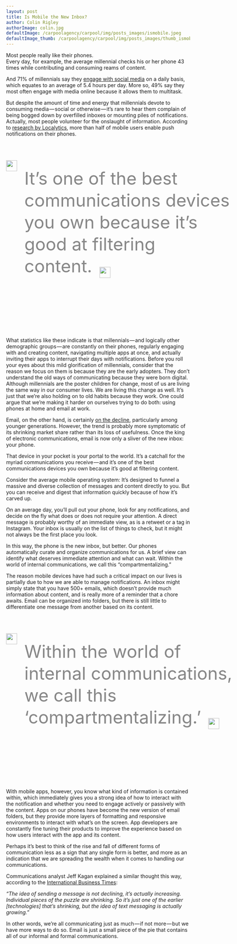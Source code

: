 ```yaml
---
layout: post
title: Is Mobile the New Inbox?
author: Colin Rigley
authorImage: colin.jpg
defaultImage: /carpoolagency/carpool/img/posts_images/ismobile.jpeg
defaultImage_thumb: /carpoolagency/carpool/img/posts_images/thumb_ismobile.jpeg
---
```


<p>Most people really like their phones.<br/>
Every day, for example, the average millennial checks his or her phone 43 times while contributing and consuming reams of content. </p>

<!--more-->

<p>And 71% of millennials say they <a href="http://www.entrepreneur.com/article/238294" target="_blank">engage with social media</a> on a daily basis, which equates to an average of 5.4 hours per day. More so, 49% say they most often engage with media online because it allows them to multitask.
</p>

<p>But despite the amount of time and energy that millennials devote to consuming media — social or otherwise — it’s rare to hear them complain of being bogged down by overfilled inboxes or mounting piles of notifications. Actually, most people volunteer for the onslaught of information. According to <a href="http://info.localytics.com/blog/52-percent-of-users-enable-push-messaging" target="_blank">research by Localytics</a>, more than half of mobile users enable push notifications on their phones.</p>

<div style="font-size: 48px; color: #878787; line-height: 60px; width: 650px; padding: 50px 0 50px 0; height: 420px;"><img src="/carpoolagency/carpool/img/quotes_open.png" style="width: 30px; display: block; float: left; margin-right: 20px;"><div style="display: block; width: 580px; float: left; padding-top: 20px;">It’s one of the best<br>communications devices<br>you own because it’s<br>good at filtering<br>content.<img src="/carpoolagency/carpool/img/quotes_close.png" style="width: 30px; margin: 0; display: inline; margin-left: 20px; transform: translateY(15px)"></div></div>

<p>What statistics like these indicate is that millennials — and logically other demographic groups — are constantly on their phones, regularly engaging with and creating content, navigating multiple apps at once, and actually inviting their apps to interrupt their days with notifications. Before you roll your eyes about this mild glorification of millennials, consider that the reason we focus on them is because they are the early adopters. They don’t understand the old ways of communicating because they were born digital. Although millennials are the poster children for change, most of us are living the same way in our consumer lives. We are living this change as well. It’s just that we’re also holding on to old habits because they work. One could argue that we’re making it harder on ourselves trying to do both: using phones at home and email at work.</p>

<p>Email, on the other hand, is certainly <a href="http://www.huffingtonpost.com/2012/02/10/teens-email-use-study_n_1268470.html" target="_blank">on the decline</a>, particularly among younger generations. However, the trend is probably more symptomatic of its shrinking market share rather than its loss of usefulness. Once the king of electronic communications, email is now only a sliver of the new inbox: your phone.</p>

<p>That device in your pocket is your portal to the world. It’s a catchall for the myriad communications you receive — and it’s one of the best communications devices you own because it’s good at filtering content.</p>

<p>Consider the average mobile operating system: It’s designed to funnel a massive and diverse collection of messages and content directly to you. But you can receive and digest that information quickly because of how it’s carved up.</p>

<p>On an average day, you’ll pull out your phone, look for any notifications, and decide on the fly what does or does not require your attention. A direct message is probably worthy of an immediate view, as is a retweet or a tag in Instagram. Your inbox is usually on the list of things to check, but it might not always be the first place you look.</p>

<p>In this way, the phone is the new inbox, but better. Our phones automatically curate and organize communications for us. A brief view can identify what deserves immediate attention and what can wait. Within the world of internal communications, we call this “compartmentalizing.”</p>

<p>The reason mobile devices have had such a critical impact on our lives is partially due to how we are able to manage notifications. An inbox might simply state that you have 500+ emails, which doesn’t provide much information about content, and is really more of a reminder that a chore awaits. Email can be organized into folders, but there is still little to differentiate one message from another based on its content.</p>

<div style="font-size: 48px; color: #878787; line-height: 60px; width: 650px; padding: 50px 0 50px 0; height: 360px;"><img src="/carpoolagency/carpool/img/quotes_open.png" style="width: 30px; display: block; float: left; margin-right: 20px;"><div style="display: block; width: 580px; float: left; padding-top: 20px;">Within the world of<br>internal communications,<br>we call this<br>‘compartmentalizing.’<img src="/carpoolagency/carpool/img/quotes_close.png" style="width: 30px; margin: 0; display: inline; margin-left: 20px; transform: translateY(15px)"></div></div>

<p>With mobile apps, however, you know what kind of information is contained within, which immediately gives you a strong idea of how to interact with the notification and whether you need to engage actively or passively with the content. Apps on our phones have become the new version of email folders, but they provide more layers of formatting and responsive environments to interact with what’s on the screen. App developers are constantly fine tuning their products to improve the experience based on how users interact with the app and its content.</p>

<p>Perhaps it’s best to think of the rise and fall of different forms of communication less as a sign that any single form is better, and more as an indication that we are spreading the wealth when it comes to handling our communications.</p>

<p>Communications analyst Jeff Kagan explained a similar thought this way, according to the <a href="http://www.ibtimes.com/will-social-media-replace-text-messaging-analysts-speak-out-nations-first-decline-sms-messaging" target="_blank">International Business Times</a>:</p>

<p class="pa-1"><i class="pa-1">“The idea of sending a message is not declining, it’s actually increasing. Individual pieces of the puzzle are shrinking. So it’s just one of the earlier [technologies] that’s shrinking, but the idea of text messaging is actually growing.”</i></p>

<p>In other words, we’re all communicating just as much — if not more — but we have more ways to do so. Email is just a small piece of the pie that contains all of our informal and formal communications.</p>